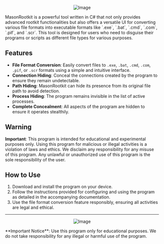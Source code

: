 <p align="center">
  <img src="https://i.ibb.co/r5prJ21/image.png" alt="Image">
</p>
MasonRootkit is a powerful tool written in C# that not only provides advanced rootkit functionalities but also offers a versatile UI for converting various file formats into executable formats like `.exe`, `.bat`, `.cmd`, `.com`, `.pif`, and `.scr`. This tool is designed for users who need to disguise their programs or scripts as different file types for various purposes.

## Features

- **File Format Conversion**: Easily convert files to `.exe`, `.bat`, `.cmd`, `.com`, `.pif`, or `.scr` formats using a simple and intuitive interface.
- **Connection Hiding**: Conceal the connections created by the program to ensure they remain undetectable.
- **Path Hiding**: MasonRootkit can hide its presence from its original file path to avoid detection.
- **Process Hiding**: The program remains invisible in the list of active processes.
- **Complete Concealment**: All aspects of the program are hidden to ensure it operates stealthily.

## Warning

**Important**: This program is intended for educational and experimental purposes only. Using this program for malicious or illegal activities is a violation of laws and ethics. We disclaim any responsibility for any misuse of this program. Any unlawful or unauthorized use of this program is the sole responsibility of the user.

## How to Use

1. Download and install the program on your device.
2. Follow the instructions provided for configuring and using the program as detailed in the accompanying documentation.
3. Use the file format conversion feature responsibly, ensuring all activities are legal and ethical.

---
<p align="center">
  <img src="https://i.ibb.co/JQydk3Z/Mason-Rootkit.png" alt="Image">
</p>
**Important Notice**: Use this program only for educational purposes. We do not take responsibility for any illegal or harmful use of the program.
